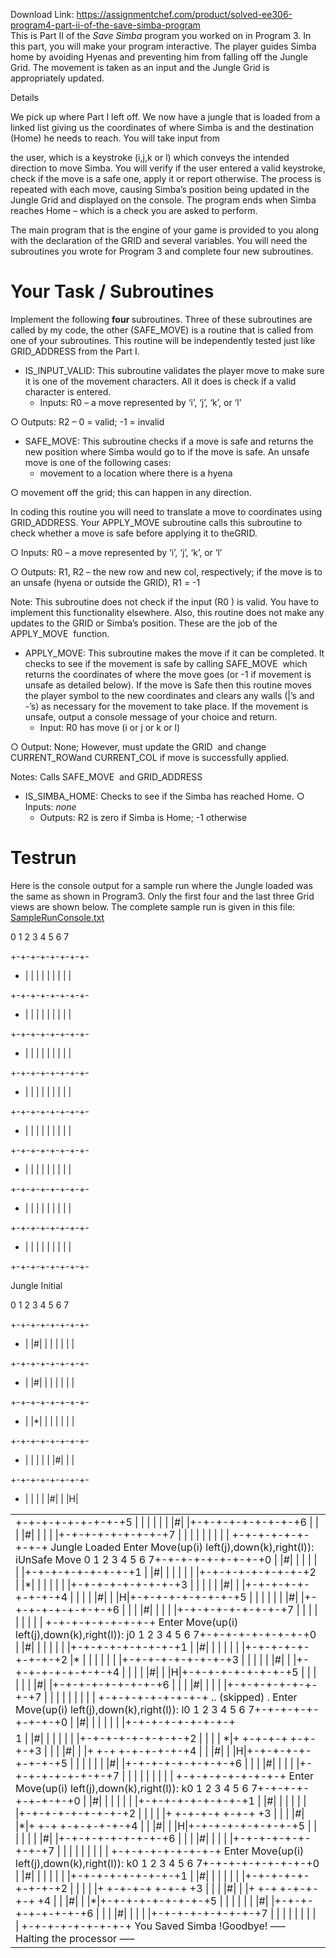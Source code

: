 Download Link: https://assignmentchef.com/product/solved-ee306-program4-part-ii-of-the-save-simba-program
<br>
This is Part II of the​<em> Save Simba</em>​ program you worked on in Program 3.  In this part, you will make your program interactive. The player guides Simba home by avoiding Hyenas and preventing him from falling off the Jungle Grid. The movement is taken as an input and the Jungle Grid is appropriately updated.

Details

We pick up where Part I left off. We now have a jungle that is loaded from a linked list giving us the coordinates of where Simba is and the destination (Home) he needs to reach. You will take input from

the user, which is a keystroke (i,j,k or l) which conveys the intended direction to move Simba. You will verify if the user entered a valid keystroke, check if the move is a safe one, apply it or report otherwise. The process is repeated with each move, causing Simba’s position being updated in the Jungle Grid and displayed on the console. The program ends when Simba reaches Home – which is a check you are asked to perform.




The main program that is the engine of your game is provided to you along with the declaration of the GRID​ and several variables. You will need the subroutines you wrote for Program 3 and complete four new subroutines.




<h1>Your Task / Subroutines</h1>

Implement the following ​<strong>four </strong>​subroutines. Three of these subroutines are called by my code, the other (​SAFE_MOVE​) is a routine that is called from one of your subroutines. This routine will be independently tested  just like ​GRID_ADDRESS​ from the Part I.

<ul>

 <li>IS_INPUT_VALID​: This subroutine validates the player move to make sure it is one of the movement characters. All it does is check if a valid character is entered.

  <ul>

   <li>Inputs: ​R0​ – a move represented by ‘i’, ‘j’, ‘k’, or ‘l’</li>

  </ul></li>

</ul>

○ Outputs: ​R2​ – 0 = valid; -1 = invalid

<ul>

 <li>SAFE_MOVE​: This subroutine checks if a move is safe and returns the new position where Simba would go to if the move is safe. An unsafe move is one of the following cases:

  <ul>

   <li>movement to a location where there is a hyena</li>

  </ul></li>

</ul>

○ movement off the grid; this can happen in any direction.

In coding this routine you will need to translate a move to coordinates using ​GRID_ADDRESS​. Your ​APPLY_MOVE ​subroutine calls this subroutine to check whether a move is safe before applying it to the ​GRID​.

○ Inputs: ​R0​ – a move represented by ‘i’, ‘j’, ‘k’, or ‘l’

○ Outputs: ​R1​, ​R2​ – the new row and new col, respectively; if the move is to an unsafe (hyena or outside the ​GRID​), ​R1​ = -1

Note: This subroutine does not check if the input (R0​​      ) is valid. You have to implement this functionality elsewhere. Also, this routine does not make any updates to the GRID or Simba’s position. These are the job of the APPLY_MOVE ​​        function.

<ul>

 <li>APPLY_MOVE​: This subroutine makes the move if it can be completed. It checks to see if the movement is safe by calling SAFE_MOVE ​​ which returns the coordinates of where the move goes (or -1 if movement is unsafe as detailed below). If the move is Safe then this routine moves the player symbol to the new coordinates and clears any walls (|’s and -’s) as necessary for the movement to take place. If the movement is unsafe, output a console message of your choice and return.

  <ul>

   <li>Input: R0 has move (i or j or k or l)</li>

  </ul></li>

</ul>

○ Output: None; However, must update the GRID ​​ and change CURRENT_ROW ​​     and CURRENT_COL ​if move is successfully applied.

Notes:  Calls SAFE_MOVE ​​ and GRID_ADDRESS​




<ul>

 <li>IS_SIMBA_HOME​: Checks to see if the Simba has reached Home. ○ Inputs: <em>none</em>​

  <ul>

   <li>Outputs: R2​​ is zero if Simba is Home; -1 otherwise</li>

  </ul></li>

</ul>

<h1>Testrun</h1>

Here is the console output for a sample run where the Jungle loaded was the same as shown in Program3. Only the first four and the last three Grid views are shown below. The complete sample run is given in this file: <a href="https://drive.google.com/open?id=17JkgGRYQn1zIza-N5ek9d5n-1HpslGEJ">SampleRunConsole.tx</a><u>​   </u><a href="https://drive.google.com/open?id=17JkgGRYQn1zIza-N5ek9d5n-1HpslGEJ">t</a>







0 1 2 3 4 5 6 7

+-+-+-+-+-+-+-+-


<ul>

 <li>| | | | | | | | |</li>

</ul>

+-+-+-+-+-+-+-+-


<ul>

 <li>| | | | | | | | |</li>

</ul>

+-+-+-+-+-+-+-+-


<ul>

 <li>| | | | | | | | |</li>

</ul>

+-+-+-+-+-+-+-+-


<ul>

 <li>| | | | | | | | |</li>

</ul>

+-+-+-+-+-+-+-+-


<ul>

 <li>| | | | | | | | |</li>

</ul>

+-+-+-+-+-+-+-+-


<ul>

 <li>| | | | | | | | |</li>

</ul>

+-+-+-+-+-+-+-+-


<ul>

 <li>| | | | | | | | |</li>

</ul>

+-+-+-+-+-+-+-+-


<ul>

 <li>| | | | | | | | |</li>

</ul>

+-+-+-+-+-+-+-+-





Jungle Initial




0 1 2 3 4 5 6 7

+-+-+-+-+-+-+-+-


<ul>

 <li>| |#| | | | | | |</li>

</ul>

+-+-+-+-+-+-+-+-


<ul>

 <li>| |#| | | | | | |</li>

</ul>

+-+-+-+-+-+-+-+-


<ul>

 <li>| |*| | | | | | |</li>

</ul>

+-+-+-+-+-+-+-+-


<ul>

 <li>| | | | | |#| | |</li>

</ul>

+-+-+-+-+-+-+-+-


<ul>

 <li>| | | | |#| | |H|</li>

</ul>




<table width="624">

 <tbody>

  <tr>

   <td width="624">  +-+-+-+-+-+-+-+-+5         | | | | | | |#| |+-+-+-+-+-+-+-+-+6         | | | |#| | | | |+-+-+-+-+-+-+-+-+7         | | | | | | | | |   +-+-+-+-+-+-+-+-+ Jungle Loaded Enter Move(up(i) left(j),down(k),right(l)): iUnSafe Move 0 1 2 3 4 5 6 7+-+-+-+-+-+-+-+-+0         | |#| | | | | | |+-+-+-+-+-+-+-+-+1         | |#| | | | | | |+-+-+-+-+-+-+-+-+2         | |*| | | | | | |+-+-+-+-+-+-+-+-+3         | | | | | |#| | |+-+-+-+-+-+-+-+-+4         | | | | |#| | |H|+-+-+-+-+-+-+-+-+5         | | | | | | |#| |+-+-+-+-+-+-+-+-+6         | | | |#| | | | |+-+-+-+-+-+-+-+-+7         | | | | | | | | |   +-+-+-+-+-+-+-+-+ Enter Move(up(i) left(j),down(k),right(l)): j0 1 2 3 4 5 6 7+-+-+-+-+-+-+-+-+0         | |#| | | | | | |+-+-+-+-+-+-+-+-+1         | |#| | | | | | |+-+-+-+-+-+-+-+-+2         |*  | | | | | | |+-+-+-+-+-+-+-+-+3         | | | | | |#| | |+-+-+-+-+-+-+-+-+4         | | | | |#| | |H|+-+-+-+-+-+-+-+-+5         | | | | | | |#| |+-+-+-+-+-+-+-+-+6         | | | |#| | | | |+-+-+-+-+-+-+-+-+7         | | | | | | | | |   +-+-+-+-+-+-+-+-+ .. (skipped) . Enter Move(up(i) left(j),down(k),right(l)): l0 1 2 3 4 5 6 7+-+-+-+-+-+-+-+-+0 | |#| | | | | | |+-+-+-+-+-+-+-+-+</td>

  </tr>

  <tr>

   <td width="624">1         | |#| | | | | | |+-+-+-+-+-+-+-+-+2         |   | | |      *|+ +-+-+-+ +-+-+-+3         | | |     |#| | |+ +-+ +-+-+-+-+-+4         |     | |#| | |H|+-+-+-+-+-+-+-+-+5         | | | | | | |#| |+-+-+-+-+-+-+-+-+6         | | | |#| | | | |+-+-+-+-+-+-+-+-+7         | | | | | | | | |   +-+-+-+-+-+-+-+-+ Enter Move(up(i) left(j),down(k),right(l)): k0 1 2 3 4 5 6 7+-+-+-+-+-+-+-+-+0         | |#| | | | | | |+-+-+-+-+-+-+-+-+1         | |#| | | | | | |+-+-+-+-+-+-+-+-+2         |   | | |       |+ +-+-+-+ +-+-+ +3         | | |     |#| |*|+ +-+ +-+-+-+-+-+4         |     | |#| | |H|+-+-+-+-+-+-+-+-+5         | | | | | | |#| |+-+-+-+-+-+-+-+-+6         | | | |#| | | | |+-+-+-+-+-+-+-+-+7         | | | | | | | | |   +-+-+-+-+-+-+-+-+ Enter Move(up(i) left(j),down(k),right(l)): k0 1 2 3 4 5 6 7+-+-+-+-+-+-+-+-+0         | |#| | | | | | |+-+-+-+-+-+-+-+-+1         | |#| | | | | | |+-+-+-+-+-+-+-+-+2         |   | | |       |+ +-+-+-+ +-+-+ +3         | | |     |#| | |+ +-+ +-+-+-+-+ +4         |     | |#| | |*|+-+-+-+-+-+-+-+-+5         | | | | | | |#| |+-+-+-+-+-+-+-+-+6         | | | |#| | | | |+-+-+-+-+-+-+-+-+7         | | | | | | | | |   +-+-+-+-+-+-+-+-+ You Saved Simba !Goodbye! —– Halting the processor —– </td>

  </tr>

 </tbody>

</table>


